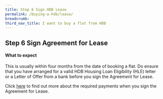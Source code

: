 ```yaml
---
title: Step 6 Sign HDB Lease
permalink: /buying-a-hdb/lease/
breadcrumb: 
third_nav_title: I want to buy a flat from HDB
---
```


## Step 6 Sign Agreement for Lease

#### What to expect

This is usually within four months from the date of booking a flat. Do ensure that you have arranged for a valid HDB Housing Loan Eligibility (HLE) letter or a Letter of Offer from a bank before you sign the Agreement for Lease.

Click [here](https://www.hdb.gov.sg/cs/infoweb/residential/buying-a-flat/new/staggered-downpayment-scheme) to find out more about the required payments when you sign the Agreement for Lease.
